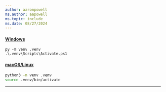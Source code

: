 ```yaml
---
author: aaronpowell
ms.author: aapowell
ms.topic: include
ms.date: 08/27/2024
---
```

#### [Windows](#tab/windows)

```Cmd
py -m venv .venv
.\.venv\Scripts\Activate.ps1
```

#### [macOS/Linux](#tab/mac-linux)

```Bash
python3 -m venv .venv
source .venv/bin/activate
```

---
